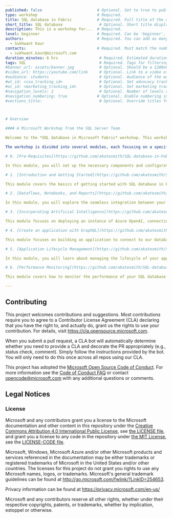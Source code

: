 ```yaml
---
published: false                        # Optional. Set to true to publish the workshop (default: false)
type: workshop                          # Required.
title: SQL database in Fabric           # Required. Full title of the workshop
short_title: SQL database                # Optional. Short title displayed in the header
description: This is a workshop for...  # Required.
level: beginner                         # Required. Can be 'beginner', 'intermediate' or 'advanced'
authors:                                # Required. You can add as many authors as needed      
  - Sukhwant Kaur
contacts:                               # Required. Must match the number of authors
  - sukhwant.kaur@microsoft.com
duration_minutes: 6 hrs                  # Required. Estimated duration in minutes
tags: SQL                                # Required. Tags for filtering and searching
#banner_url: assets/banner.jpg           # Optional. Should be a 1280x640px image
#video_url: https://youtube.com/link     # Optional. Link to a video of the workshop
#audience: students                      # Optional. Audience of the workshop (students, pro devs, etc.)
#wt_id: <cxa_tracking_id>                # Optional. Set advocacy tracking code for supported links
#oc_id: <marketing_tracking_id>          # Optional. Set marketing tracking code for supported links
#navigation_levels: 2                    # Optional. Number of levels displayed in the side menu (default: 2)
#navigation_numbering: true             # Optional. Enable numbering in the side menu (default: true)
#sections_title:                         # Optional. Override titles for each section to be displayed in the side bar



# Overview

#### A Microsoft Workshop from the SQL Server Team

Welcome to the *SQL database in Microsoft Fabric* workshop. This workshop is designed to provide you with a comprehensive understanding of SQL database in Microsoft Fabric and its integration with other services. Throughout this workshop, you will learn how to create, manage, and optimize SQL databases, as well as how to leverage artificial intelligence and build applications using GraphQL API builder.

The workshop is divided into several modules, each focusing on a specific aspect of SQL database in Microsoft Fabric. By the end of this workshop, you will have gained practical knowledge and hands-on experience in the following areas:

# 0. [Pre-Requisites](https://github.com/akatesmith/SQL-database-in-Fabric-Workshop/blob/main/sqldev/00%20-%20Pre-Requisites/00%20-%20Pre-Requisites.md)

In this module, you will set up the necessary components and configurations required for the workshop. This includes setting up a PowerBI account, enabling SQL database in your Fabric Tenant settings, creating a Microsoft Azure account, and installing Node.js.

# 1. [Introduction and Getting Started](https://github.com/akatesmith/SQL-database-in-Fabric-Workshop/blob/main/sqldev/01%20-%20Introduction%20and%20Getting%20Started/01%20-%20Introduction%20and%20Getting%20Started.md)

This module covers the basics of getting started with SQL database in Fabric. You will learn how to create workspaces, create a database, and seed the database with initial data that will be used in later modules.

# 2. [Dataflows, Notebooks, and Reports](https://github.com/akatesmith/SQL-database-in-Fabric-Workshop/blob/main/sqldev/02%20-%20Dataflows%2C%20Notebooks%2C%20and%20Reports/02%20-%20Dataflows%2C%20Notebooks%2C%20and%20Reports.md)

In this module, you will explore the seamless integration between your SQL database and other artifacts within your Fabric workspace. You will learn how to ingest data via dataflows, create views using notebooks, and generate reports using integrated semantic models and views.

# 3. [Incorporating Artificial Intelligence](https://github.com/akatesmith/SQL-database-in-Fabric-Workshop/blob/main/sqldev/03%20-%20Incorporating%20Artificial%20Intelligence/03%20-%20Incorporating%20Artificial%20Intelligence.md)

This module focuses on deploying an instance of Azure OpenAI, connecting your database to it, and using it to generate embeddings for similarity search. You will learn how to configure your SQL database to leverage Azure OpenAI and see SQL's vector database support in action.

# 4. [Create an application with GraphQL](https://github.com/akatesmith/SQL-database-in-Fabric-Workshop/blob/main/sqldev/04%20-%20Create%20a%20simple%20application/04%20-%20Create%20a%20simple%20application.md)

This module focuses on building an application to connect to our database and find sessions related to the given query text.  In this module you will use the GraphQL API builder in Microsoft Fabric to quickly generate and run a Javascript program.

# 5. [Application Lifecycle Management](https://github.com/akatesmith/SQL-database-in-Fabric-Workshop/blob/main/sqldev/05%20-%20Application%20Lifecycle%20Management/05%20-%20Application%20Lifecycle%20Management.md)

In this module, you will learn about managing the lifecycle of your application using source control. You will also learn how to monitor and maintain your SQL database in Fabric, including setting up Git integration, linking GitHub repositories to Azure DevOps, and synchronizing your workspace with the Git branch.

# 6. [Performance Monitoring](https://github.com/akatesmith/SQL-database-in-Fabric-Workshop/blob/main/sqldev/06%20-%20Performance%20Monitoring/06%20-%20Performance%20Monitoring.md)

This module covers how to monitor the performance of your SQL database in Fabric. You will learn how to use the Performance Dashboard to view database performance metrics and identify query performance issues.

--- 
```


## Contributing

This project welcomes contributions and suggestions.  Most contributions require you to agree to a
Contributor License Agreement (CLA) declaring that you have the right to, and actually do, grant us
the rights to use your contribution. For details, visit https://cla.opensource.microsoft.com.

When you submit a pull request, a CLA bot will automatically determine whether you need to provide
a CLA and decorate the PR appropriately (e.g., status check, comment). Simply follow the instructions
provided by the bot. You will only need to do this once across all repos using our CLA.

This project has adopted the [Microsoft Open Source Code of Conduct](https://opensource.microsoft.com/codeofconduct/).
For more information see the [Code of Conduct FAQ](https://opensource.microsoft.com/codeofconduct/faq/) or
contact [opencode@microsoft.com](mailto:opencode@microsoft.com) with any additional questions or comments.

## Legal Notices

### License
Microsoft and any contributors grant you a license to the Microsoft documentation and other content in this repository under the [Creative Commons Attribution 4.0 International Public License](https://creativecommons.org/licenses/by/4.0/legalcode), see [the LICENSE file](https://github.com/MicrosoftDocs/mslearn-tailspin-spacegame-web/blob/master/LICENSE), and grant you a license to any code in the repository under [the MIT License](https://opensource.org/licenses/MIT), see the [LICENSE-CODE file](https://github.com/MicrosoftDocs/mslearn-tailspin-spacegame-web/blob/master/LICENSE-CODE).

Microsoft, Windows, Microsoft Azure and/or other Microsoft products and services referenced in the documentation
may be either trademarks or registered trademarks of Microsoft in the United States and/or other countries.
The licenses for this project do not grant you rights to use any Microsoft names, logos, or trademarks.
Microsoft's general trademark guidelines can be found at http://go.microsoft.com/fwlink/?LinkID=254653.

Privacy information can be found at https://privacy.microsoft.com/en-us/

Microsoft and any contributors reserve all other rights, whether under their respective copyrights, patents,
or trademarks, whether by implication, estoppel or otherwise.